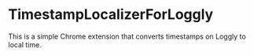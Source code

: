 # TimestampLocalizerForLoggly
This is a simple Chrome extension that converts timestamps on Loggly to local time.

